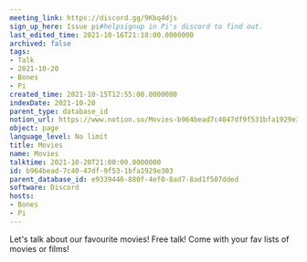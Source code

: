 ```yaml
---
meeting_link: https://discord.gg/9Kbq4djs
sign_up_here: Issue pi#helpsignup in Pi's discord to find out.
last_edited_time: 2021-10-16T21:18:00.0000000
archived: false
tags:
- Talk
- 2021-10-20
- Bones
- Pi
created_time: 2021-10-15T12:55:00.0000000
indexDate: 2021-10-20
parent_type: database_id
notion_url: https://www.notion.so/Movies-b964bead7c4047df9f531bfa1929e303
object: page
language_level: No limit
title: Movies
name: Movies
talktime: 2021-10-20T21:00:00.0000000
id: b964bead-7c40-47df-9f53-1bfa1929e303
parent_database_id: e9339446-880f-4ef0-8ad7-8ad1f507dded
software: Discord
hosts:
- Bones
- Pi
---
```


Let's talk about our favourite movies!
Free talk! Come with your fav lists of movies or films!


